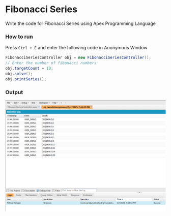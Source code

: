# Fibonacci Series

Write the code for Fibonacci Series using Apex Programming Language

### How to run  

Press `Ctrl + E` and enter the following code in Anonymous Window

```java
FibonacciSeriesController obj = new FibonacciSeriesController();
// Enter the number of fibonacci numbers
obj.targetCount = 10;
obj.solve();
obj.printSeries();
```

### Output
![](output.png)
